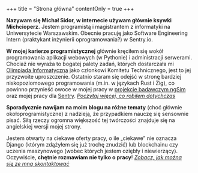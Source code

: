 +++
title = "Strona główna"
contentOnly = true
+++

**Nazywam się Michał Sidor, w internecie używam głównie ksywki
Michcioperz.** Jestem programistą i magistrantem z informatyki na
Uniwersytecie Warszawskim. Obecnie pracuję jako Software Engineering
Intern (praktykant inżynierii oprogramowania?) w Sentry.io.

**W mojej karierze programistycznej** głównie kręciłem się wokół
programowania aplikacji webowych (w Pythonie) i administracji serwerami.
Chociaż nie wyraża to bogatej palety zadań, których dostarczała mi
[Olimpiada Informatyczna](https://oi.edu.pl) jako członkowi Komitetu
Technicznego, jest to jej przyzwoite uproszczenie. Ostatnio staram
się odejść w stronę bardziej niskopoziomowego programowania (m.in. w
językach Rust i Zig), co powinno przynieść owoce w mojej pracy w
[projekcie badawczym
ngSim](https://mimuw.edu.pl/~iwanicki/projects/ngSim/) oraz mojej pracy
dla [Sentry](https://sentry.io). _[Poczytaj więcej, co robiłem
dotychczas](./life-changelog)_

**Sporadycznie nawijam na moim blogu na różne tematy** (choć głównie
okołoprogramistyczne) z nadzieją, że przypadkiem nauczę się sensownie pisać.
Siłą rzeczy ogromna większość tej twórczości znajduje się na angielskiej
wersji mojej strony.

Jestem otwarty na ciekawe oferty pracy, o ile „ciekawe” nie oznacza
Django (którym zdążyłem się już trochę znudzić) lub blockchainu czy
uczenia maszynowego (wobec których jestem oziębły i niewierzący).
Oczywiście, **chętnie rozmawiam nie tylko o pracy**! _[Zobacz, jak można
się ze mną skontaktować](./contact)_

